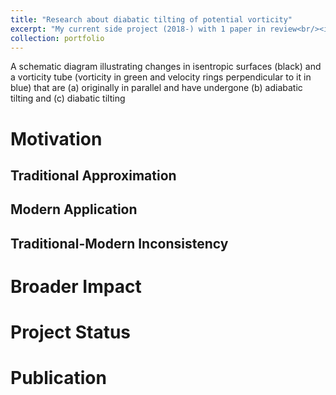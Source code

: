 ```yaml
---
title: "Research about diabatic tilting of potential vorticity"
excerpt: "My current side project (2018-) with 1 paper in review<br/><img src='/images/Research3.png' width='400'>"
collection: portfolio
---
```


A schematic diagram illustrating changes in isentropic surfaces (black) and a vorticity tube (vorticity in green and velocity rings perpendicular to it in blue) that are (a) originally in parallel and have undergone (b) adiabatic tilting and (c) diabatic tilting

Motivation
====

Traditional Approximation
----

Modern Application
----

Traditional-Modern Inconsistency
----

Broader Impact
====

Project Status
====

Publication
====

